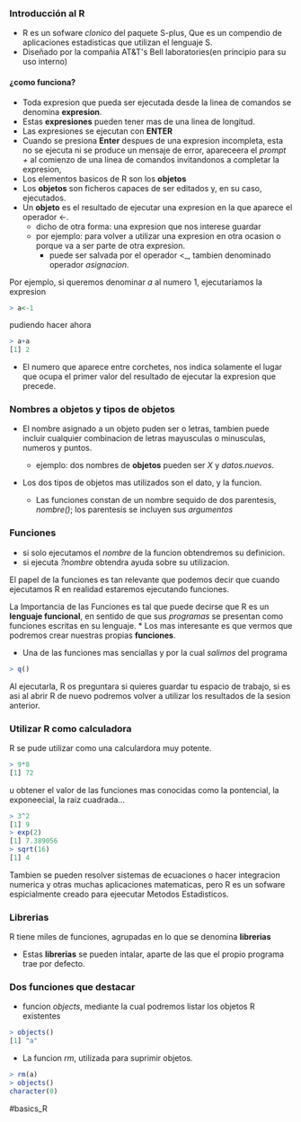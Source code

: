 ### Introducción al R

 * R es un sofware *clonico* del paquete S-plus, Que es un compendio de aplicaciones estadisticas que utilizan el lenguaje S.
 * Diseñado por la compañia AT&T's Bell laboratories(en principio para su uso interno)

#### ¿como funciona?

 * Toda expresion que pueda ser ejecutada desde la linea de comandos se denomina **expresion**.
 * Estas **expresiones** pueden tener mas de una linea de longitud.
 * Las expresiones se ejecutan con **ENTER**
 * Cuando se presiona **Enter** despues de una expresion incompleta, esta no se ejecuta ni se produce un mensaje de error, apareceera el *prompt +* al comienzo de una linea de comandos invitandonos a completar la expresion,
 * Los elementos basicos de R son los **objetos** 
 * Los **objetos** son ficheros capaces de ser editados y, en su caso, ejecutados.
 * Un **objeto** es el resultado de ejecutar una expresion en la que aparece el operador <-.
	* dicho de otra forma: una expresion que nos interese guardar
	* por ejemplo: para volver a utilizar una expresion en otra ocasion o porque va a ser parte de otra expresion.
		* puede ser salvada por el operador <_, tambien denominado operador *asignacion*.

Por ejemplo, si queremos denominar *a* al numero 1, ejecutariamos la expresion

```R
> a<-1
```

pudiendo hacer ahora 

```R
> a+a
[1] 2
```

 * El numero que aparece entre corchetes, nos indica solamente el lugar que ocupa el primer valor del resultado de ejecutar la expresion que precede.

### Nombres a objetos y tipos de objetos

 * El nombre asignado a un objeto puden ser o letras, tambien puede incluir cualquier combinacion de letras mayusculas o minusculas, numeros y puntos.
	* ejemplo: dos nombres de **objetos** pueden ser *X* y *datos.nuevos*.

 * Los dos tipos de objetos mas utilizados son el dato, y la funcion.
	* Las funciones constan de un nombre sequido de dos parentesis, *nombre()*; los parentesis se incluyen sus *argumentos*

### Funciones

 * si solo ejecutamos el *nombre* de la funcion obtendremos su definicion.
 * si ejecuta *?nombre* obtendra ayuda sobre su utilizacion.

El papel de la funciones es tan relevante que podemos decir que cuando ejecutamos R en realidad estaremos ejecutando funciones.

La Importancia de las Funciones es tal que puede decirse que R es un **lenguaje funcional**, en sentido de que sus *programas* se presentan como funciones escritas en su lenguaje.
	* Los mas interesante es que vermos que podremos crear nuestras propias **funciones**.

 * Una de las funciones mas senciallas y por la cual *salimos* del programa

 ```R
> q()
 ```

Al ejecutarla, R os preguntara si quieres guardar tu espacio de trabajo, si es asi al abrir R de nuevo podremos volver a utilizar los resultados de la sesion anterior.

### Utilizar R como calculadora

R se pude utilizar como una calculardora muy potente.

```R
> 9*8
[1] 72
```

u obtener el valor de las funciones mas conocidas como la pontencial, la exponeecial, la raiz cuadrada...

```R
> 3^2
[1] 9
> exp(2)
[1] 7.389056
> sqrt(16)
[1] 4
```

Tambien se pueden resolver sistemas de ecuaciones o hacer integracion numerica y otras muchas aplicaciones matematicas, pero R es un sofware espicialmente creado para ejeecutar Metodos Estadisticos.

### Librerias

R tiene miles de funciones, agrupadas en lo que se denomina **librerias** 

 * Estas **librerias** se pueden intalar, aparte de las que el propio programa trae por defecto.

### Dos funciones que destacar

 * funcion *objects*, mediante la cual podremos listar los objetos R existentes

```R
> objects()
[1] "a"
```

 * La funcion *rm*, utilizada para suprimir objetos.

```R
> rm(a)
> objects()
character(0)
```

#basics_R
